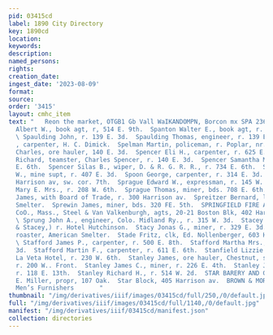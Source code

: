 ```yaml
---
pid: 03415cd
label: 1890 City Directory
key: 1890cd
location: 
keywords: 
description: 
named_persons: 
rights: 
creation_date: 
ingest_date: '2023-08-09'
format: 
source: 
order: '3415'
layout: cmhc_item
text: "   Reon the market, OTGB1 Gb Vall WaIKANDOMPN, Borcon mx SPA 236 STA  Spanton
  Albert W., book agt, r, 514 E. 9th.  Spanton Walter E., book agt, r. 514 E. 9th.
  \ Spaulding John, r. 139 E. 3d.  Spaulding Thomas, engineer, r. 139 E. 3d.  Speer
  , carpenter, H. C. Dimick.  Spelman Martin, policeman, r. Poplar, nr. 18th.  Spencer
  Charles, ore hauler, 140 E. 3d.  Spencer Eli H., carpenter, r. 625 E. 4th.  Spencer
  Richard, teamster, Charles Spencer, r. 140 E. 3d.  Spencer Samantha Mrs., r. 734
  E. 6th.  Spencer Silas B., wiper, D. & R. G. R. R., r. 734 E. 6th.  Spensley Richard
  W., mine supt, r. 407 E. 3d.  Spoon George, carpenter, r. 314 E. 3d.  Sprague Block,
  Harrison av, sw. cor. 7th.  Sprague Edward W., expressman, r. 145 W. Chestnut.  Sprague
  Mary E. Mrs., r. 208 W. 6th.  Sprague Thomas, miner, bds. 708 E. 6th.  Spray Asa
  James, with Board of Trade, r. 300 Harrison av.  Spreitzer Bernard, lab, American
  Smelter.  Sprewin James, miner, bds. 320 FE. 5th.  SPRINGFIELD FIRE AND MARINE INSURANCE
  CoO., Mass., Steel & Van Valkenburgh, agts, 20-21 Boston Blk, 402 Har- rison av.
  \ Sprung John A., engineer, Colo. Midland Ry., r. 315 W. 3d.  Stacey Meck H., (Purnell
  & Stacey,) r. Hotel Hutchinson.  Stacy Jonas G., miner, r. 329 E. 3d.  Stacy Joseph,
  roaster, American Smelter.  Stade Fritz, clk, Ed. Nollenberger, 603 Harrison av.
  \ Stafford James P., carpenter, r. 500 E. 8th.  Stafford Martha Mrs., r. 421 E.
  3d.  Stafford Martin F., carpenter, r. 611 E. 6th.  Stanfield Lizzie B. Mrs., propr,
  La Veta Hotel, r. 230 W. 6th.  Stanley James, ore hauler, Chestnut, se. cor. Pine,
  r. 200 W.. Front.  Stanley James C., miner, r. 226 E. 4th.  Stanley Jesse M., conductor,
  r. 118 E. 13th.  Stanley Richard H., r. 514 W. 2d.  STAR BARERY AND GROCERY, John
  E. Miller, propr, 107 Oak.  Star Block, 405 Harrison av.  BROWN & MORGAN, ’::: «7.
  Men’s Furnishers       "
thumbnail: "/img/derivatives/iiif/images/03415cd/full/250,/0/default.jpg"
full: "/img/derivatives/iiif/images/03415cd/full/1140,/0/default.jpg"
manifest: "/img/derivatives/iiif/03415cd/manifest.json"
collection: directories
---
```

